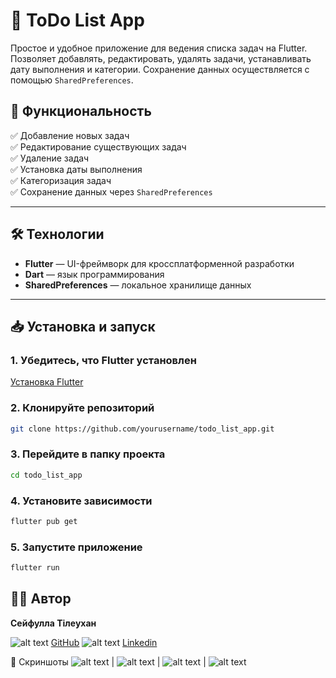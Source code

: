 # 📝 ToDo List App

Простое и удобное приложение для ведения списка задач на Flutter. Позволяет добавлять, редактировать, удалять задачи, устанавливать дату выполнения и категории. Сохранение данных осуществляется с помощью `SharedPreferences`.

## 🚀 Функциональность

✅ Добавление новых задач  
✅ Редактирование существующих задач  
✅ Удаление задач  
✅ Установка даты выполнения  
✅ Категоризация задач  
✅ Сохранение данных через `SharedPreferences`

---

## 🛠️ Технологии

- **Flutter** — UI-фреймворк для кроссплатформенной разработки
- **Dart** — язык программирования
- **SharedPreferences** — локальное хранилище данных

---

## 📥 Установка и запуск

### 1. Убедитесь, что Flutter установлен

[Установка Flutter](https://docs.flutter.dev/get-started/install)

### 2. Клонируйте репозиторий

```bash
git clone https://github.com/yourusername/todo_list_app.git
```

### 3. Перейдите в папку проекта

```bash
cd todo_list_app
```

### 4. Установите зависимости

```bash
flutter pub get
```

### 5. Запустите приложение

```bash
flutter run
```

## 👨‍💻 Автор

**Сейфулла Тілеухан**

![alt text](image-4.png) [GitHub](https://github.com/Tileukhan) ![alt text](image-5.png) [Linkedin](https://www.linkedin.com/in/tileukhan-seifulla-7934572a3/)

📸 Скриншоты
![alt text](image.png) | ![alt text](image-1.png) | ![alt text](image-2.png) | ![alt text](image-3.png)
